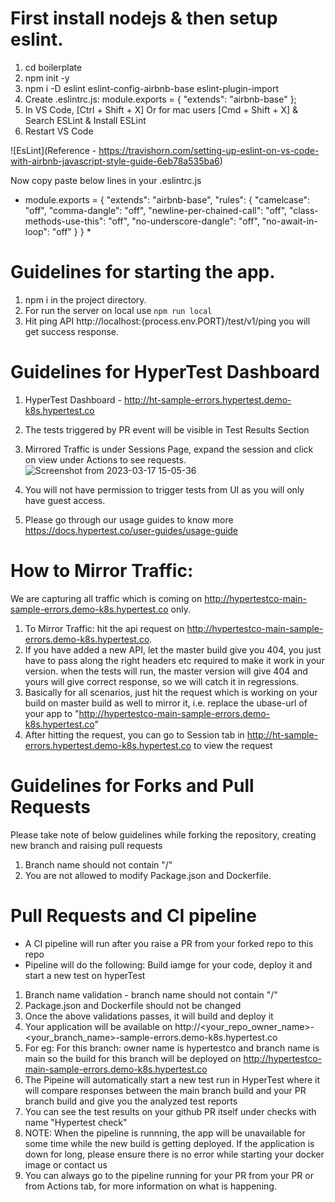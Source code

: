 # First install nodejs & then setup eslint.
1. cd boilerplate
2. npm init -y
3. npm i -D eslint eslint-config-airbnb-base eslint-plugin-import
4. Create .eslintrc.js: module.exports = { "extends": "airbnb-base" };
5. In VS Code, [Ctrl + Shift + X] Or for mac users [Cmd + Shift + X] & Search ESLint & Install ESLint
6. Restart VS Code

![EsLint](Reference - https://travishorn.com/setting-up-eslint-on-vs-code-with-airbnb-javascript-style-guide-6eb78a535ba6)

Now copy paste below lines in your .eslintrc.js

* module.exports = {
    "extends": "airbnb-base",
    "rules": {
        "camelcase": "off",
        "comma-dangle": "off",
        "newline-per-chained-call": "off",
        "class-methods-use-this": "off",
        "no-underscore-dangle": "off",
        "no-await-in-loop": "off"
    }
} *

# Guidelines for starting the app.
1. npm i in the project directory.
2. For run the server on local use ```npm run local```
3. Hit ping API http://localhost:{process.env.PORT}/test/v1/ping you will get success response.


# Guidelines for HyperTest Dashboard
1. HyperTest Dashboard - http://ht-sample-errors.hypertest.demo-k8s.hypertest.co
2. The tests triggered by PR event will be visible in Test Results Section
3. Mirrored Traffic is under Sessions Page, expand the session and click on view under Actions to see requests.
![Screenshot from 2023-03-17 15-05-36](https://user-images.githubusercontent.com/111106290/225867661-ae941912-e09a-416b-9906-daf5e802a720.png)

4. You will not have permission to trigger tests from UI as you will only have guest access.
5. Please go through our usage guides to know more https://docs.hypertest.co/user-guides/usage-guide

# How to Mirror Traffic:
We are capturing all traffic which is coming on http://hypertestco-main-sample-errors.demo-k8s.hypertest.co only.
1. To Mirror Traffic: hit the api request on http://hypertestco-main-sample-errors.demo-k8s.hypertest.co.
2. If you have added a new API, let the master build give you 404, you just have to pass along the right headers etc required to make it work in your version. when the tests will run, the master version will give 404 and yours will give correct response, so we will catch it in regressions.
3. Basically for all scenarios, just hit the request which is working on your build on master build as well to mirror it, i.e. replace the ubase-url of your app to "http://hypertestco-main-sample-errors.demo-k8s.hypertest.co"
4. After hitting the request, you can go to Session tab in http://ht-sample-errors.hypertest.demo-k8s.hypertest.co to view the request

# Guidelines for Forks and Pull Requests
Please take note of below guidelines while forking the repository, creating new branch and raising pull requests
1. Branch name should not contain "/"
2. You are not allowed to modify Package.json and Dockerfile.


# Pull Requests and CI pipeline
* A CI pipeline will run after you raise a PR from your forked repo to this repo
* Pipeline will do the following: Build iamge for your code, deploy it and start a new test on hyperTest

1. Branch name validation - branch name should not contain "/"
2. Package.json and Dockerfile should not be changed
3. Once the above validations passes, it will build and deploy it
4. Your application will be available on http://<your_repo_owner_name>-<your_branch_name>-sample-errors.demo-k8s.hypertest.co
5. For eg: For this branch: owner name is hypertestco and branch name is main so the build for this branch will be deployed on http://hypertestco-main-sample-errors.demo-k8s.hypertest.co
6. The Pipeine will automatically start a new test run in HyperTest where it will compare responses between the main branch build and your PR branch build and give you the analyzed test reports
7. You can see the test results on your github PR itself under checks with name "Hypertest check"
8. NOTE: When the pipeline is runnning, the app will be unavailable for some time while the new build is getting deployed. If the application is down for long, please ensure there is no error while starting your docker image or contact us
9. You can always go to the pipeline running for your PR from your PR or from Actions tab, for more information on what is happening.
